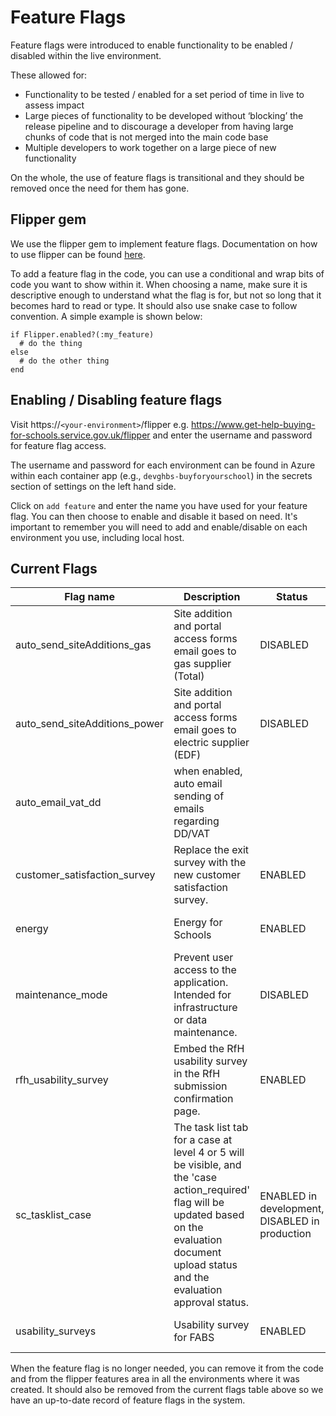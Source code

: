 # Feature Flags
Feature flags were introduced to enable functionality to be enabled / disabled within the live environment.

These allowed for:
- Functionality to be tested  / enabled for a set period of time in live to assess impact
- Large pieces of functionality to be developed without ‘blocking’ the release pipeline and to discourage a developer from having large chunks of code that is not merged into the main code base
- Multiple developers to work together on a large piece of new functionality

On the whole, the use of feature flags is transitional and they should be removed once the need for them has gone.

## Flipper gem
We use the flipper gem to implement feature flags. Documentation on how to use flipper can be found [here](https://www.flippercloud.io/docs/introduction).

To add a feature flag in the code, you can use a conditional and wrap bits of code you want to show within it. When choosing a name, make sure it is descriptive enough to understand what the flag is for, but not so long that it becomes hard to read or type. It should also use snake case to follow convention. A simple example is shown below:
```
if Flipper.enabled?(:my_feature)
  # do the thing
else
  # do the other thing
end
```

## Enabling / Disabling feature flags
Visit https://`<your-environment>`/flipper e.g. https://www.get-help-buying-for-schools.service.gov.uk/flipper and enter the username and password for feature flag access.

The username and password for each environment can be found in Azure within each container app (e.g., `devghbs-buyforyourschool`) in the secrets section of settings on the left hand side.

Click on `add feature` and enter the name you have used for your feature flag. You can then choose to enable and disable it based on need. It's important to remember you will need to add and enable/disable on each environment you use, including local host.

## Current Flags
|Flag name|Description|Status|Actions|
|--|--|--|--|
|auto_send_siteAdditions_gas|Site addition and portal access forms email goes to gas supplier (Total)|DISABLED|To be enabled when required
|auto_send_siteAdditions_power|Site addition and portal access forms email goes to electric supplier (EDF)|DISABLED|DO NOT ENABLE
|auto_email_vat_dd|when enabled, auto email sending of emails regarding DD/VAT|
|customer_satisfaction_survey|Replace the exit survey with the new customer satisfaction survey.|ENABLED|Feature now live, flag to be removed|
|energy|Energy for Schools|ENABLED|Feature now live, flag to be removed|
|maintenance_mode|Prevent user access to the application. Intended for infrastructure or data maintenance.|DISABLED|To be enabled when required|
|rfh_usability_survey|Embed the RfH usability survey in the RfH submission confirmation page.|ENABLED|Feature now live, flag to be removed|
|sc_tasklist_case|The task list tab for a case at level 4 or 5 will be visible, and the 'case action_required' flag will be updated based on the evaluation document upload status and the evaluation approval status. |ENABLED in development, DISABLED in production|To be enabled when all components of the task list are ready|
|usability_surveys|Usability survey for FABS|ENABLED|Feature now live, flag to be removed|

When the feature flag is no longer needed, you can remove it from the code and from the flipper features area in all the environments where it was created. It should also be removed from the current flags table above so we have an up-to-date record of feature flags in the system.
